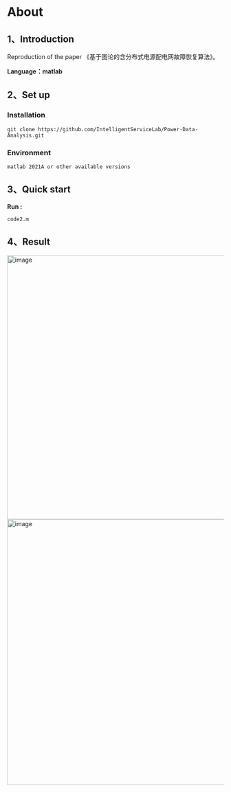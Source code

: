 # About

## 1、Introduction
Reproduction of the paper 《基于图论的含分布式电源配电网故障恢复算法》。

**Language：matlab**

## 2、Set up

### Installation

```
git clone https://github.com/IntelligentServiceLab/Power-Data-Analysis.git
```

### Environment

```
matlab 2021A or other available versions
```

## 3、Quick start

 **Run :**

```
code2.m
```

## 4、Result

<img width="615" alt="image" src="https://github.com/IntelligentServiceLab/Power-Data-Analysis/assets/122081814/61953130-011b-4279-a956-6069961053b5">

<img width="619" alt="image" src="https://github.com/IntelligentServiceLab/Power-Data-Analysis/assets/122081814/6b0df669-2383-494f-809d-b686c0a17011">

